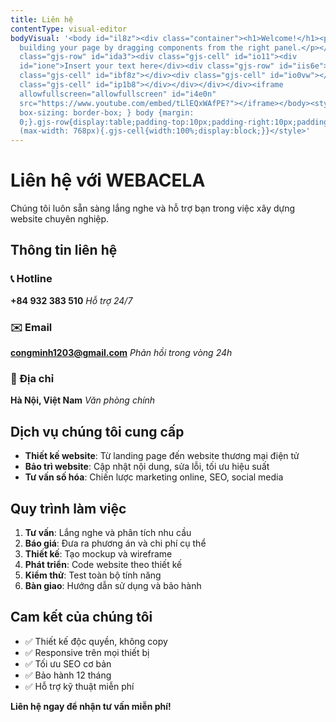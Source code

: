 ```yaml
---
title: Liên hệ
contentType: visual-editor
bodyVisual: '<body id="il8z"><div class="container"><h1>Welcome!</h1><p>Start
  building your page by dragging components from the right panel.</p></div><div
  class="gjs-row" id="ida3"><div class="gjs-cell" id="io11"><div
  id="ione">Insert your text here</div><div class="gjs-row" id="iis6e"><div
  class="gjs-cell" id="ibf8z"></div><div class="gjs-cell" id="io0vw"></div><div
  class="gjs-cell" id="ip1b8"></div></div></div></div><iframe
  allowfullscreen="allowfullscreen" id="i4e0n"
  src="https://www.youtube.com/embed/tLlEQxWAfPE?"></iframe></body><style>* {
  box-sizing: border-box; } body {margin:
  0;}.gjs-row{display:table;padding-top:10px;padding-right:10px;padding-bottom:10px;padding-left:10px;width:100%;}.gjs-cell{width:8%;display:table-cell;height:75px;}#ione{padding:10px;}#ibf8z{width:47.26%;}#ip1b8{width:70%;}#io0vw{width:47.26%;}#i4e0n{height:350px;width:615px;}@media
  (max-width: 768px){.gjs-cell{width:100%;display:block;}}</style>'
---
```


# Liên hệ với WEBACELA

Chúng tôi luôn sẵn sàng lắng nghe và hỗ trợ bạn trong việc xây dựng website chuyên nghiệp.

## Thông tin liên hệ

### 📞 Hotline
**+84 932 383 510**
*Hỗ trợ 24/7*

### ✉️ Email
**congminh1203@gmail.com**
*Phản hồi trong vòng 24h*

### 🏢 Địa chỉ
**Hà Nội, Việt Nam**
*Văn phòng chính*

## Dịch vụ chúng tôi cung cấp

- **Thiết kế website**: Từ landing page đến website thương mại điện tử
- **Bảo trì website**: Cập nhật nội dung, sửa lỗi, tối ưu hiệu suất
- **Tư vấn số hóa**: Chiến lược marketing online, SEO, social media

## Quy trình làm việc

1. **Tư vấn**: Lắng nghe và phân tích nhu cầu
2. **Báo giá**: Đưa ra phương án và chi phí cụ thể
3. **Thiết kế**: Tạo mockup và wireframe
4. **Phát triển**: Code website theo thiết kế
5. **Kiểm thử**: Test toàn bộ tính năng
6. **Bàn giao**: Hướng dẫn sử dụng và bảo hành

## Cam kết của chúng tôi

- ✅ Thiết kế độc quyền, không copy
- ✅ Responsive trên mọi thiết bị
- ✅ Tối ưu SEO cơ bản
- ✅ Bảo hành 12 tháng
- ✅ Hỗ trợ kỹ thuật miễn phí

**Liên hệ ngay để nhận tư vấn miễn phí!**
